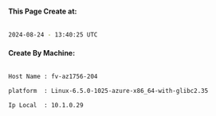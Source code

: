 
   
#### This Page Create at:

```bash

2024-08-24 - 13:40:25 UTC

```

#### Create By Machine:

```bash

Host Name : fv-az1756-204

platform  : Linux-6.5.0-1025-azure-x86_64-with-glibc2.35

Ip Local  : 10.1.0.29

```

